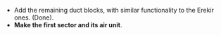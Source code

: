 - Add the remaining duct blocks, with similar functionality to the Erekir ones. (Done).
- **Make the first sector and its air unit**.
